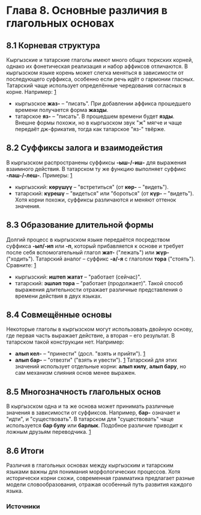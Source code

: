 # Глава 8. Основные различия в глагольных основах

## 8.1 Корневая структура
Кыргызские и татарские глаголы имеют много общих тюркских корней, однако их фонетическая реализация и набор аффиксов отличаются. В кыргызском языке корень может слегка меняться в зависимости от последующего суффикса, особенно если речь идёт о гармонии гласных. Татарский чаще использует определённые чередования согласных в корне. Например: [1][2]
- кыргызское **жаз-** – "писать". При добавлении аффикса прошедшего времени получается форма **жазды**.
- татарское **яз-** – "писать". В прошедшем времени будет **язды**.
  Внешне формы похожи, но в кыргызском звук "ж" мягче и чаще передаёт дж-фрикатив, тогда как татарское "яз-" твёрже.

## 8.2 Суффиксы залога и взаимодейстия
В кыргызском распространены суффиксы **-ыш-/-иш-** для выражения взаимного действия. В татарском ту же функцию выполняет суффикс **-лаш-/-леш-**. Примеры: [1][2]
- кыргызский: **көрүшүү** – "встретиться" (от **көр-** – "видеть").
- татарский: **күрешү** – "видеться" или "бороться" (от **күр-** – "видеть").
Хотя корни похожи, суффиксы различаются и меняют оттенок значения.

## 8.3 Образование длительной формы
Долгий процесс в кыргызском языке передаётся посредством суффикса **-ып/-ип** или **-п**, который прибавляется к основе и требует после себя вспомогательный глагол **жат-** ("лежать") или **жүр-** ("ходить"). Татарский аналог – суффикс **-а/-я** с глаголом **тора** ("стоять"). Сравните: [1][2]
- кыргызский: **иштеп жатат** – "работает (сейчас)".
- татарский: **эшләп тора** – "работает (продолжает)".
Такой способ выражения длительности отражает различные представления о времени действия в двух языках.

## 8.4 Совмещённые основы
Некоторые глаголы в кыргызском могут использовать двойную основу, где первая часть выражает действие, а вторая – его результат. В татарском такой конструкции нет. Например:
- **алып кел-** – "принести" (досл. "взять и прийти"). [1]
- **алып бар-** – "отвезти" ("взять и увести"). [1]
Татарский для этих значений использует отдельные корни: **алып килү**, **алып бару**, но сам механизм слияния основ менее выражен.

## 8.5 Многозначность глагольных основ
В кыргызском одна и та же основа может принимать различные значения в зависимости от суффиксов. Например, **бар-** означает и "идти", и "существовать". В татарском для "существовать" чаще используется **бар булу** или **барлык**. Подобное различие приводит к ложным друзьям переводчика. [1][2]

## 8.6 Итоги
Различия в глагольных основах между кыргызским и татарским языками важны для понимания морфологических процессов. Хотя исторически корни схожи, современная грамматика предлагает разные модели словообразования, отражая особенный путь развития каждого языка.

### Источники
[1]: https://en.wikipedia.org/wiki/Kyrgyz_language#Grammar
[2]: https://en.wikipedia.org/wiki/Tatar_language#Grammar
